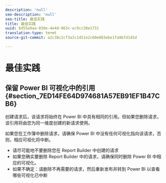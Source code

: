 ```yaml
---
description: 'null'
seo-description: 'null'
seo-title: 最佳实践
title: 最佳实践
uuid: 6d55a9aa-030e-4e4d-963c-ec9cc38e1731
translation-type: tm+mt
source-git-commit: a2c38c2cf3a2c1451e2c60e003ebe1fa9bfd145d

---
```



# 最佳实践

## 保留 Power BI 可视化中的引用 {#section_7ED14FE64D974681A57EB91EF1B47CB6}

创建请求后，该请求将始终在 Power BI 中具有相同的引用。但如果您删除请求，该引用将由您为同一维度创建的新请求使用。

如果您在工作簿中删除请求，请确保 Power BI 中没有任何可视化指向该请求，否则，相应可视化将中断。

* 请尽可能地不要删除您在 Report Builder 中创建的请求
* 如果您确实要删除 Report Builder 中的请求，请确保同时删除 Power BI 中相应的可视化。
* 如果不确定：请删除不再需要的请求，然后重新发布并转到 Power BI 以查看哪些可视化已中断

